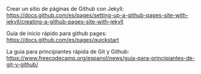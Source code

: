 Crear un sitio de páginas de Github con Jekyll: https://docs.github.com/es/pages/setting-up-a-github-pages-site-with-jekyll/creating-a-github-pages-site-with-jekyll

Guía de inicio rápido para github pages: https://docs.github.com/es/pages/quickstart

La guía para principiantes rápida de Git y Github: https://www.freecodecamp.org/espanol/news/guia-para-principiantes-de-git-y-github/
